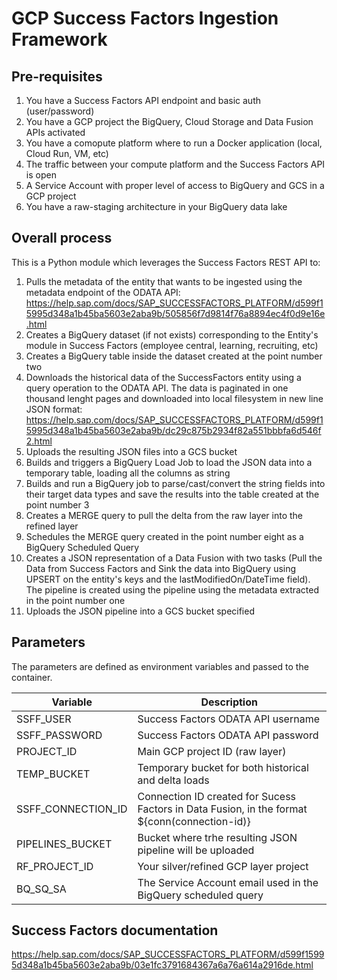 # GCP Success Factors Ingestion Framework

## Pre-requisites

1. You have a Success Factors API endpoint and basic auth (user/password)
2. You have a GCP project the BigQuery, Cloud Storage and Data Fusion APIs activated
3. You have a comopute platform where to run a Docker application (local, Cloud Run, VM, etc)
4. The traffic between your compute platform and the Success Factors API is open
5. A Service Account with proper level of access to BigQuery and GCS in a GCP project
6. You have a raw-staging architecture in your BigQuery data lake

## Overall process

This is a Python module which leverages the Success Factors REST API to:
1. Pulls the metadata of the entity that wants to be ingested using the metadata endpoint of the ODATA API: https://help.sap.com/docs/SAP_SUCCESSFACTORS_PLATFORM/d599f15995d348a1b45ba5603e2aba9b/505856f7d9814f76a8894ec4f0d9e16e.html
2. Creates a BigQuery dataset (if not exists) corresponding to the Entity's module in Success Factors (employee central, learning, recruiting, etc)
3. Creates a BigQuery table inside the dataset created at the point number two
4. Downloads the historical data of the SuccessFactors entity using a query operation to the ODATA API. The data is paginated in one thousand lenght pages and downloaded into local filesystem in new line JSON format: https://help.sap.com/docs/SAP_SUCCESSFACTORS_PLATFORM/d599f15995d348a1b45ba5603e2aba9b/dc29c875b2934f82a551bbbfa6d546f2.html
5. Uploads the resulting JSON files into a GCS bucket
6. Builds and triggers a BigQuery Load Job to load the JSON data into a temporary table, loading all the columns as string
7. Builds and run a BigQuery job to parse/cast/convert the string fields into their target data types and save the results into the table created at the point number 3
8. Creates a MERGE query to pull the delta from the raw layer into the refined layer
9. Schedules the MERGE query created in the point number eight as a BigQuery Scheduled Query
10. Creates a JSON representation of a Data Fusion with two tasks (Pull the Data from Success Factors and Sink the data into BigQuery using UPSERT on the entity's keys and the lastModifiedOn/DateTime field). The pipeline is created using the  pipeline using the metadata extracted in the point number one
11. Uploads the JSON pipeline into a GCS bucket specified

## Parameters

The parameters are defined as environment variables and passed to the container.

| Variable          | Description |
| -----------       | ----------- |
|SSFF_USER          | Success Factors ODATA API username|
|SSFF_PASSWORD      | Success Factors ODATA API password|
|PROJECT_ID         | Main GCP project ID (raw layer)|
|TEMP_BUCKET        | Temporary bucket for both historical and delta loads|
|SSFF_CONNECTION_ID | Connection ID created for Sucess Factors in Data Fusion, in the format ${conn(connection-id)}|
|PIPELINES_BUCKET   | Bucket where trhe resulting JSON pipeline will be uploaded|
|RF_PROJECT_ID      | Your silver/refined GCP layer project|
|BQ_SQ_SA           | The Service Account email used in the BigQuery scheduled query|


## Success Factors documentation
https://help.sap.com/docs/SAP_SUCCESSFACTORS_PLATFORM/d599f15995d348a1b45ba5603e2aba9b/03e1fc3791684367a6a76a614a2916de.html
